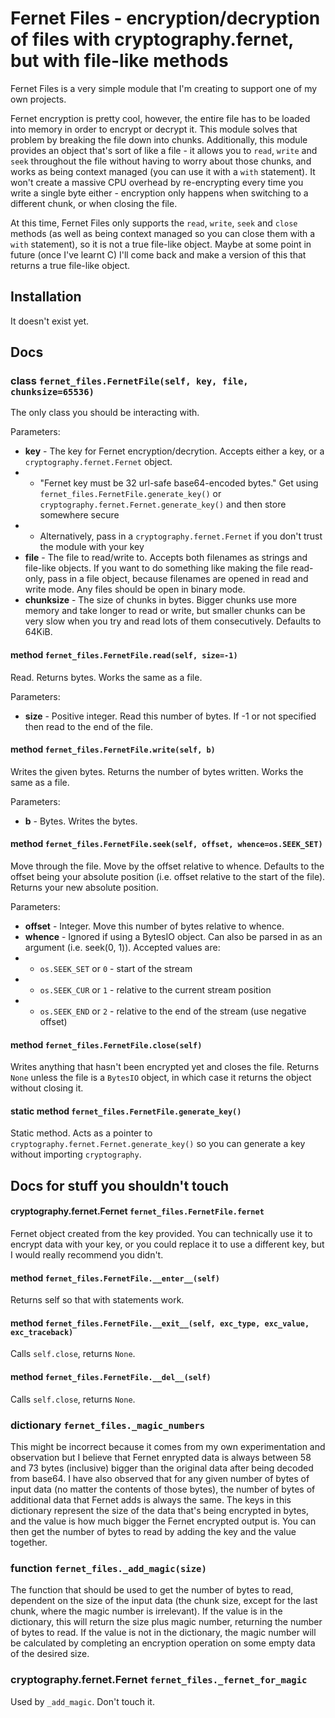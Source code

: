 # Fernet Files - encryption/decryption of files with cryptography.fernet, but with file-like methods

Fernet Files is a very simple module that I'm creating to support one of my own projects.

Fernet encryption is pretty cool, however, the entire file has to be loaded into memory in order to encrypt or decrypt it. This module solves that problem by breaking the file down into chunks. Additionally, this module provides an object that's sort of like a file - it allows you to `read`, `write` and `seek` throughout the file without having to worry about those chunks, and works as being context managed (you can use it with a `with` statement). It won't create a massive CPU overhead by re-encrypting every time you write a single byte either - encryption only happens when switching to a different chunk, or when closing the file.

At this time, Fernet Files only supports the `read`, `write`, `seek` and `close` methods (as well as being context managed so you can close them with a `with` statement), so it is not a true file-like object. Maybe at some point in future (once I've learnt C) I'll come back and make a version of this that returns a true file-like object.

## Installation

It doesn't exist yet.

## Docs

### class `fernet_files.FernetFile(self, key, file, chunksize=65536)`

The only class you should be interacting with.

Parameters:

-   **key** - The key for Fernet encryption/decrytion. Accepts either a key, or a `cryptography.fernet.Fernet` object.
-   -   "Fernet key must be 32 url-safe base64-encoded bytes." Get using `fernet_files.FernetFile.generate_key()` or `cryptography.fernet.Fernet.generate_key()` and then store somewhere secure
-   -   Alternatively, pass in a `cryptography.fernet.Fernet` if you don't trust the module with your key
-   **file** - The file to read/write to. Accepts both filenames as strings and file-like objects. If you want to do something like making the file read-only, pass in a file object, because filenames are opened in read and write mode. Any files should be open in binary mode.
-   **chunksize** - The size of chunks in bytes. Bigger chunks use more memory and take longer to read or write, but smaller chunks can be very slow when you try and read lots of them consecutively. Defaults to 64KiB.

#### method `fernet_files.FernetFile.read(self, size=-1)`

Read. Returns bytes. Works the same as a file.

Parameters:

-   **size** - Positive integer. Read this number of bytes. If -1 or not specified then read to the end of the file.

#### method `fernet_files.FernetFile.write(self, b)`

Writes the given bytes. Returns the number of bytes written. Works the same as a file.

Parameters:

-   **b** - Bytes. Writes the bytes.

#### method `fernet_files.FernetFile.seek(self, offset, whence=os.SEEK_SET)`

Move through the file. Move by the offset relative to whence. Defaults to the offset being your absolute position (i.e. offset relative to the start of the file). Returns your new absolute position.

Parameters:

-   **offset** - Integer. Move this number of bytes relative to whence.
-   **whence** - Ignored if using a BytesIO object. Can also be parsed in as an argument (i.e. seek(0, 1)). Accepted values are:
-   -   `os.SEEK_SET` or `0` - start of the stream
-   -   `os.SEEK_CUR` or `1` - relative to the current stream position
-   -   `os.SEEK_END` or `2` - relative to the end of the stream (use negative offset)

#### method `fernet_files.FernetFile.close(self)`

Writes anything that hasn't been encrypted yet and closes the file. Returns `None` unless the file is a `BytesIO` object, in which case it returns the object without closing it.

#### static method `fernet_files.FernetFile.generate_key()`

Static method. Acts as a pointer to `cryptography.fernet.Fernet.generate_key()` so you can generate a key without importing `cryptography`.

## Docs for stuff you shouldn't touch

#### cryptography.fernet.Fernet `fernet_files.FernetFile.fernet`

Fernet object created from the key provided. You can technically use it to encrypt data with your key, or you could replace it to use a different key, but I would really recommend you didn't.

#### method `fernet_files.FernetFile.__enter__(self)`

Returns self so that with statements work.

#### method `fernet_files.FernetFile.__exit__(self, exc_type, exc_value, exc_traceback)`

Calls `self.close`, returns `None`.

#### method `fernet_files.FernetFile.__del__(self)`

Calls `self.close`, returns `None`.

### dictionary `fernet_files._magic_numbers`

This might be incorrect because it comes from my own experimentation and observation but I believe that Fernet enrypted data is always between 58 and 73 bytes (inclusive) bigger than the original data after being decoded from base64. I have also observed that for any given number of bytes of input data (no matter the contents of those bytes), the number of bytes of additional data that Fernet adds is always the same. The keys in this dictionary represent the size of the data that's being encrypted in bytes, and the value is how much bigger the Fernet encrypted output is. You can then get the number of bytes to read by adding the key and the value together.

### function `fernet_files._add_magic(size)`

The function that should be used to get the number of bytes to read, dependent on the size of the input data (the chunk size, except for the last chunk, where the magic number is irrelevant). If the value is in the dictionary, this will return the size plus magic number, returning the number of bytes to read. If the value is not in the dictionary, the magic number will be calculated by completing an encryption operation on some empty data of the desired size.

### cryptography.fernet.Fernet `fernet_files._fernet_for_magic`

Used by `_add_magic`. Don't touch it.
